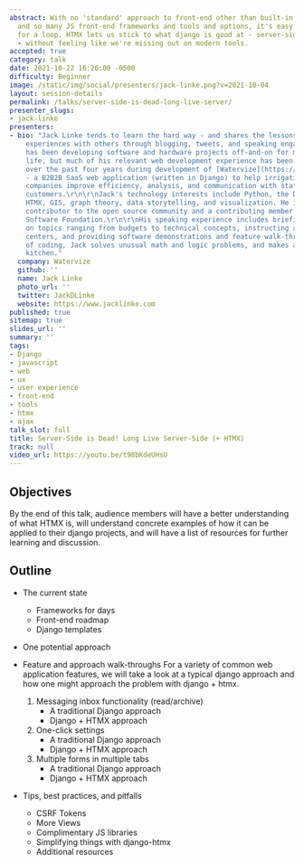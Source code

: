 ```yaml
---
abstract: With no 'standard' approach to front-end other than built-in templating
  and so many JS front-end frameworks and tools and options, it's easy to get thrown
  for a loop. HTMX lets us stick to what django is good at - server-side stuff, mainly
  - without feeling like we're missing out on modern tools.
accepted: true
category: talk
date: 2021-10-22 16:26:00 -0500
difficulty: Beginner
image: /static/img/social/presenters/jack-linke.png?v=2021-10-04
layout: session-details
permalink: /talks/server-side-is-dead-long-live-server/
presenter_slugs:
- jack-linke
presenters:
- bio: "Jack Linke tends to learn the hard way - and shares the lessons from those
    experiences with others through blogging, tweets, and speaking engagements. He
    has been developing software and hardware projects off-and-on for most of his
    life, but much of his relevant web development experience has been hard-earned
    over the past four years during development of [Watervize](https://www.watervize.com)
    - a B2B2B SaaS web application (written in Django) to help irrigation water utility
    companies improve efficiency, analysis, and communication with staff and agriculture
    customers.\r\n\r\nJack's technology interests include Python, the Django project,
    HTMX, GIS, graph theory, data storytelling, and visualization. He is a frequent
    contributor to the open source community and a contributing member of the Python
    Software Foundation.\r\n\r\nHis speaking experience includes briefing Generals
    on topics ranging from budgets to technical concepts, instructing at formal training
    centers, and providing software demonstrations and feature walk-throughs.\r\n\r\nOutside
    of coding, Jack solves unusual math and logic problems, and makes a mess in the
    kitchen."
  company: Watervize
  github: ''
  name: Jack Linke
  photo_url: ''
  twitter: JackDLinke
  website: https://www.jacklinke.com
published: true
sitemap: true
slides_url: ''
summary: ''
tags:
- Django
- javascript
- web
- ux
- user experience
- front-end
- tools
- htmx
- ajax
talk_slot: full
title: Server-Side is Dead! Long Live Server-Side (+ HTMX)
track: null
video_url: https://youtu.be/t98bKdeUHsU
---
```


## Objectives

By the end of this talk, audience members will have a better understanding of what HTMX is, will understand concrete examples of how it can be applied to their django projects, and will have a list of resources for further learning and discussion.

## Outline

- The current state
    - Frameworks for days
    - Front-end roadmap
    - Django templates

- One potential approach

- Feature and approach walk-throughs
  For a variety of common web application features, we will take a look at a typical django approach and how one might approach the problem with django + htmx.

    1. Messaging inbox functionality (read/archive)
        - A traditional Django approach
        - Django + HTMX approach
    2. One-click settings
        - A traditional Django approach
        - Django + HTMX approach
    3. Multiple forms in multiple tabs
        - A traditional Django approach
        - Django + HTMX approach

- Tips, best practices, and pitfalls
    - CSRF Tokens
    - More Views
    - Complimentary JS libraries
    - Simplifying things with django-htmx
    - Additional resources
